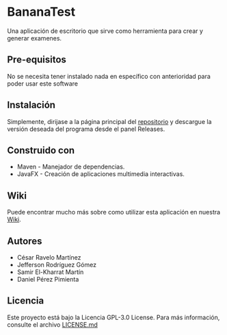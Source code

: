 # BananaTest
Una aplicación de escritorio que sirve como herramienta para crear y generar examenes.

## Pre-equisitos

No se necesita tener instalado nada en específico con anterioridad para poder usar este software

## Instalación

Simplemente, dirijase a la página principal del [repositorio](https://github.com/dam-dad/BananaTest) y descargue la versión deseada del programa desde el panel Releases.

## Construido con

* Maven - Manejador de dependencias.
* JavaFX - Creación de aplicaciones multimedia interactivas.

## Wiki

Puede encontrar mucho más sobre como utilizar esta aplicación en nuestra [Wiki](https://github.com/dam-dad/BananaTest/wiki).

## Autores

- César Ravelo Martínez
- Jefferson Rodríguez Gómez
- Samir El-Kharrat Martín
- Daniel Pérez Pimienta

## Licencia

Este proyecto está bajo la Licencia GPL-3.0 License. Para más información, consulte el archivo [LICENSE.md](https://github.com/dam-dad/BananaTest/blob/main/LICENSE)
